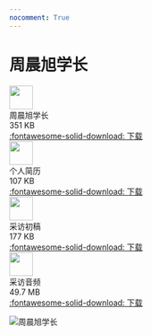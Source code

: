 ```yaml
---
nocomment: True
---
```


# 周晨旭学长

<div class="card file-block" markdown="1">
<div class="file-icon"><img src="https://zjuacee.blob.core.windows.net/zju-acee/pdf.svg" style="height: 3em;"></div>
<div class="file-body">
<div class="file-title">周晨旭学长</div>
<div class="file-meta">351 KB</div>
</div>
<a class="down-button" target="_blank" href="https://zjuacee.blob.core.windows.net/zju-acee/ChenxuZhou.pdf" markdown="1">:fontawesome-solid-download: 下载</a>
</div>

<div class="card file-block" markdown="1">
<div class="file-icon"><img src="https://zjuacee.blob.core.windows.net/zju-acee/pdf.svg" style="height: 3em;"></div>
<div class="file-body">
<div class="file-title">个人简历</div>
<div class="file-meta">107 KB</div>
</div>
<a class="down-button" target="_blank" href="https://zjuacee.blob.core.windows.net/zju-acee/ChenxuZhouResume.pdf" markdown="1">:fontawesome-solid-download: 下载</a>
</div>

<div class="card file-block" markdown="1">
<div class="file-icon"><img src="https://zjuacee.blob.core.windows.net/zju-acee/pdf.svg" style="height: 3em;"></div>
<div class="file-body">
<div class="file-title">采访初稿</div>
<div class="file-meta">177 KB</div>
</div>
<a class="down-button" target="_blank" href="https://zjuacee.blob.core.windows.net/zju-acee/ChenxuZhouDraft.pdf" markdown="1">:fontawesome-solid-download: 下载</a>
</div>
<div class="card file-block" markdown="1">
<div class="file-icon"><img src="https://zjuacee.blob.core.windows.net/zju-acee/m4a.svg" style="height: 3em;"></div>
<div class="file-body">
<div class="file-title">采访音频</div>
<div class="file-meta">49.7 MB</div>
</div>
<a class="down-button" target="_blank" href="https://zjuacee.blob.core.windows.net/zju-acee/ChenxuZhouAudio.m4a" markdown="1">:fontawesome-solid-download: 下载</a>
</div>

![周晨旭学长](https://zjuacee.blob.core.windows.net/zju-acee/ChenxuZhou.jpg)
